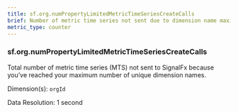 ```yaml
---
title: sf.org.numPropertyLimitedMetricTimeSeriesCreateCalls
brief: Number of metric time series not sent due to dimension name maximum
metric_type: counter
---
```

### sf.org.numPropertyLimitedMetricTimeSeriesCreateCalls

Total number of metric time series (MTS) not sent to SignalFx because you’ve reached your maximum number of unique dimension names.

Dimension(s): `orgId`

Data Resolution: 1 second
